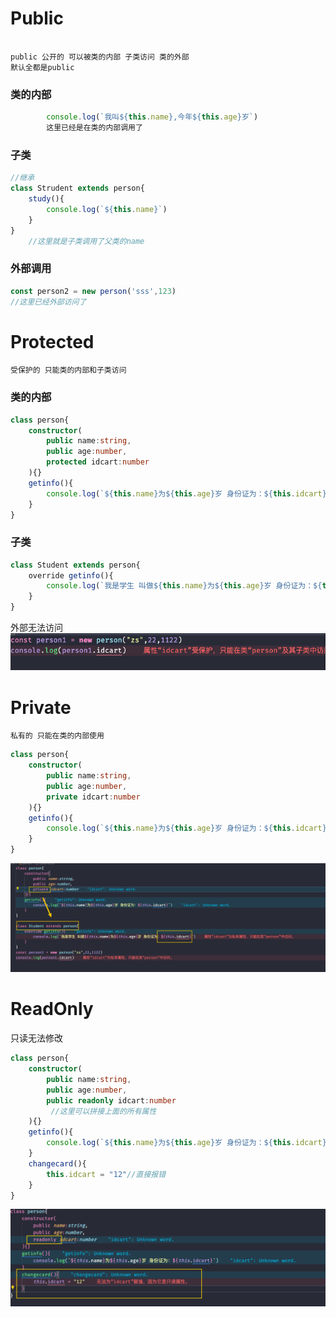 # Public

```

public 公开的 可以被类的内部 子类访问 类的外部
默认全都是public
```

### 类的内部

```typescript
        console.log(`我叫${this.name},今年${this.age}岁`)
        这里已经是在类的内部调用了
```

### 子类

```typescript
//继承
class Strudent extends person{
    study(){
        console.log(`${this.name}`)
    }
}
	//这里就是子类调用了父类的name
```

### 外部调用

```typescript
const person2 = new person('sss',123)
//这里已经外部访问了
```

# Protected

```
受保护的 只能类的内部和子类访问
```

### 类的内部

```typescript
class person{
    constructor(
        public name:string,
        public age:number,
        protected idcart:number
    ){}
    getinfo(){
        console.log(`${this.name}为${this.age}岁 身份证为：${this.idcart}`)
    }
}
```

### 子类

```typescript
class Student extends person{
    override getinfo(){
        console.log(`我是学生 叫做${this.name}为${this.age}岁 身份证为：${this.idcart}`)
    }
}
```

外部无法访问![image-20250527215805226](https://raw.githubusercontent.com/Xioaruan912/pic/main/image-20250527215805226.png)

# Private

```
私有的 只能在类的内部使用
```

```typescript
class person{
    constructor(
        public name:string,
        public age:number,
        private idcart:number
    ){}
    getinfo(){
        console.log(`${this.name}为${this.age}岁 身份证为：${this.idcart}`)
    }
}
```

![image-20250527221250946](https://raw.githubusercontent.com/Xioaruan912/pic/main/image-20250527221250946.png)

# ReadOnly

只读无法修改

```typescript
class person{
    constructor(
        public name:string,
        public age:number,
        public readonly idcart:number
         //这里可以拼接上面的所有属性
    ){}
    getinfo(){
        console.log(`${this.name}为${this.age}岁 身份证为：${this.idcart}`)
    }
    changecard(){
        this.idcart = "12"//直接报错
    }
}

```

![image-20250527221434217](https://raw.githubusercontent.com/Xioaruan912/pic/main/image-20250527221434217.png)
